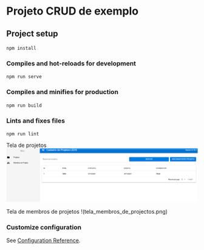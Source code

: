 # Projeto CRUD de exemplo

## Project setup
```
npm install
```

### Compiles and hot-reloads for development
```
npm run serve
```

### Compiles and minifies for production
```
npm run build
```

### Lints and fixes files
```
npm run lint
```

Tela de projetos 
![image](https://github.com/felipefo/vue-quasar-leds-projects-crud/blob/main/tela_projetos.png)


Tela de membros de projetos
!(tela_membros_de_projectos.png)



### Customize configuration
See [Configuration Reference](https://cli.vuejs.org/config/).
